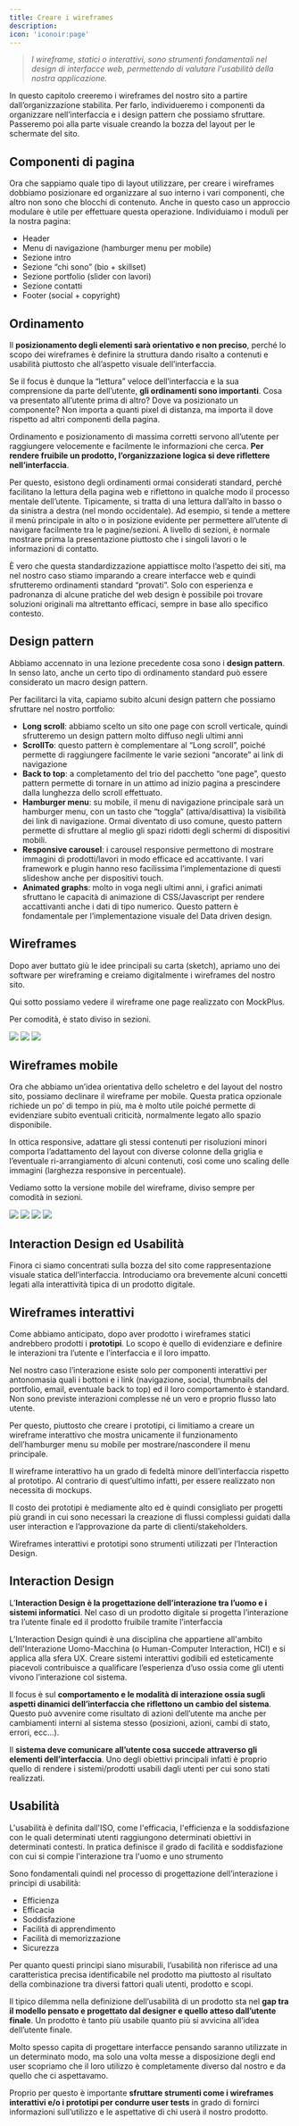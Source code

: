 ```yaml
---
title: Creare i wireframes
description: 
icon: 'iconoir:page'
---
```


> *I wireframe, statici o interattivi, sono strumenti fondamentali nel design di interfacce web, permettendo di valutare l'usabilità della nostra applicazione.*

In questo capitolo creeremo i wireframes del nostro sito a partire dall’organizzazione stabilita. Per farlo, individueremo i componenti da organizzare nell’interfaccia e i design pattern che possiamo sfruttare. Passeremo poi alla parte visuale creando la bozza del layout per le schermate del sito.

## Componenti di pagina

Ora che sappiamo quale tipo di layout utilizzare, per creare i wireframes dobbiamo posizionare ed organizzare al suo interno i vari componenti, che altro non sono che blocchi di contenuto. Anche in questo caso un approccio modulare è utile per effettuare questa operazione. Individuiamo i moduli per la nostra pagina:

- Header
- Menu di navigazione (hamburger menu per mobile)
- Sezione intro
- Sezione “chi sono” (bio + skillset)
- Sezione portfolio (slider con lavori)
- Sezione contatti
- Footer (social + copyright)

## Ordinamento

Il **posizionamento degli elementi sarà orientativo e non preciso**, perché lo scopo dei wireframes è definire la struttura dando risalto a contenuti e usabilità piuttosto che all’aspetto visuale dell’interfaccia.

Se il focus è dunque la “lettura” veloce dell’interfaccia e la sua comprensione da parte dell’utente, **gli ordinamenti sono importanti**. Cosa va presentato all’utente prima di altro? Dove va posizionato un componente? Non importa a quanti pixel di distanza, ma importa il dove rispetto ad altri componenti della pagina.

Ordinamento e posizionamento di massima corretti servono all’utente per raggiungere velocemente e facilmente le informazioni che cerca. **Per rendere fruibile un prodotto, l’organizzazione logica si deve riflettere nell’interfaccia**.

Per questo, esistono degli ordinamenti ormai considerati standard, perché facilitano la lettura della pagina web e riflettono in qualche modo il processo mentale dell’utente. Tipicamente, si tratta di una lettura dall’alto in basso o da sinistra a destra (nel mondo occidentale). Ad esempio, si tende a mettere il menù principale in alto o in posizione evidente per permettere all’utente di navigare facilmente tra le pagine/sezioni. A livello di sezioni, è normale mostrare prima la presentazione piuttosto che i singoli lavori o le informazioni di contatto.

È vero che questa standardizzazione appiattisce molto l’aspetto dei siti, ma nel nostro caso stiamo imparando a creare interfacce web e quindi sfrutteremo ordinamenti standard “provati”. Solo con esperienza e padronanza di alcune pratiche del web design è possibile poi trovare soluzioni originali ma altrettanto efficaci, sempre in base allo specifico contesto.

## Design pattern

Abbiamo accennato in una lezione precedente cosa sono i **design pattern**. In senso lato, anche un certo tipo di ordinamento standard può essere considerato un macro design pattern.

Per facilitarci la vita, capiamo subito alcuni design pattern che possiamo sfruttare nel nostro portfolio:

- **Long scroll**: abbiamo scelto un sito one page con scroll verticale, quindi sfrutteremo un design pattern molto diffuso negli ultimi anni
- **ScrollTo**: questo pattern è complementare al “Long scroll”, poiché permette di raggiungere facilmente le varie sezioni “ancorate” ai link di navigazione
- **Back to top**: a completamento del trio del pacchetto “one page”, questo pattern permette di tornare in un attimo ad inizio pagina a prescindere dalla lunghezza dello scroll effettuato.
- **Hamburger menu**: su mobile, il menu di navigazione principale sarà un hamburger menu, con un tasto che “toggla” (attiva/disattiva) la visibilità dei link di navigazione. Ormai diventato di uso comune, questo pattern permette di sfruttare al meglio gli spazi ridotti degli schermi di dispositivi mobili.
- **Responsive carousel**: i carousel responsive permettono di mostrare immagini di prodotti/lavori in modo efficace ed accattivante. I vari framework e plugin hanno reso facilissima l’implementazione di questi slideshow anche per dispositivi touch.
- **Animated graphs**: molto in voga negli ultimi anni, i grafici animati sfruttano le capacità di animazione di CSS/Javascript per rendere accattivanti anche i dati di tipo numerico. Questo pattern è fondamentale per l’implementazione visuale del Data driven design.

## Wireframes

Dopo aver buttato giù le idee principali su carta (sketch), apriamo uno dei software per wireframing e creiamo digitalmente i wireframes del nostro sito.

Qui sotto possiamo vedere il wireframe one page realizzato con MockPlus.

Per comodità, è stato diviso in sezioni.

<img src="/images/ux-crash-course/10-fig1.jpg" style="max-width: 400px" />
<img src="/images/ux-crash-course/10-fig2.jpg" style="max-width: 400px" />
<img src="/images/ux-crash-course/10-fig3.jpg" style="max-width: 400px" />

## Wireframes mobile

Ora che abbiamo un’idea orientativa dello scheletro e del layout del nostro sito, possiamo declinare il wireframe per mobile. Questa pratica opzionale richiede un po’ di tempo in più, ma è molto utile poiché permette di evidenziare subito eventuali criticità, normalmente legato allo spazio disponibile.

In ottica responsive, adattare gli stessi contenuti per risoluzioni minori comporta l’adattamento del layout con diverse colonne della griglia e l’eventuale ri-arrangiamento di alcuni contenuti, così come uno scaling delle immagini (larghezza responsive in percentuale).

Vediamo sotto la versione mobile del wireframe, diviso sempre per comodità in sezioni.

<img src="/images/ux-crash-course/10-mobile-fig1.jpg" style="max-width: 180px" />
<img src="/images/ux-crash-course/10-mobile-fig2.jpg" style="max-width: 180px" />
<img src="/images/ux-crash-course/10-mobile-fig3.jpg" style="max-width: 180px" />
<img src="/images/ux-crash-course/10-mobile-fig4.jpg" style="max-width: 180px" />

## Interaction Design ed Usabilità

Finora ci siamo concentrati sulla bozza del sito come rappresentazione visuale statica dell’interfaccia. Introduciamo ora brevemente alcuni concetti legati alla interattività tipica di un prodotto digitale.

## Wireframes interattivi

Come abbiamo anticipato, dopo aver prodotto i wireframes statici andrebbero prodotti i **prototipi**. Lo scopo è quello di evidenziare e definire le interazioni tra l’utente e l’interfaccia e il loro impatto.

Nel nostro caso l’interazione esiste solo per componenti interattivi per antonomasia quali i bottoni e i link (navigazione, social, thumbnails del portfolio, email, eventuale back to top) ed il loro comportamento è standard. Non sono previste interazioni complesse né un vero e proprio flusso lato utente.

Per questo, piuttosto che creare i prototipi, ci limitiamo a creare un wireframe interattivo che mostra unicamente il funzionamento dell’hamburger menu su mobile per mostrare/nascondere il menu principale.

Il wireframe interattivo ha un grado di fedeltà minore dell’interfaccia rispetto al prototipo. Al contrario di quest’ultimo infatti, per essere realizzato non necessita di mockups.

Il costo dei prototipi è mediamente alto ed è quindi consigliato per progetti più grandi in cui sono necessari la creazione di flussi complessi guidati dalla user interaction e l’approvazione da parte di clienti/stakeholders.

Wireframes interattivi e prototipi sono strumenti utilizzati per l’Interaction Design.

## Interaction Design

L’**Interaction Design è la progettazione dell’interazione tra l’uomo e i sistemi informatici**. Nel caso di un prodotto digitale si progetta l’interazione tra l’utente finale ed il prodotto fruibile tramite l’interfaccia

L’Interaction Design quindi è una disciplina che appartiene all'ambito dell'Interazione Uomo-Macchina (o Human-Computer Interaction, HCI) e si applica alla sfera UX. Creare sistemi interattivi godibili ed esteticamente piacevoli contribuisce a qualificare l’esperienza d’uso ossia come gli utenti vivono l’interazione col sistema.

Il focus è sul **comportamento e le modalità di interazione ossia sugli aspetti dinamici dell’interfaccia che riflettono un cambio del sistema**. Questo può avvenire come risultato di azioni dell’utente ma anche per cambiamenti interni al sistema stesso (posizioni, azioni, cambi di stato, errori, ecc…).

Il **sistema deve comunicare all’utente cosa succede attraverso gli elementi dell’interfaccia**. Uno degli obiettivi principali infatti è proprio quello di rendere i sistemi/prodotti usabili dagli utenti per cui sono stati realizzati.

## Usabilità

L'usabilità è definita dall'ISO, come l'efficacia, l'efficienza e la soddisfazione con le quali determinati utenti raggiungono determinati obiettivi in determinati contesti. In pratica definisce il grado di facilità e soddisfazione con cui si compie l'interazione tra l'uomo e uno strumento

Sono fondamentali quindi nel processo di progettazione dell’interazione i principi di usabilità:

- Efficienza
- Efficacia
- Soddisfazione
- Facilità di apprendimento
- Facilità di memorizzazione
- Sicurezza

Per quanto questi principi siano misurabili, l’usabilità non riferisce ad una caratteristica precisa identificabile nel prodotto ma piuttosto al risultato della combinazione tra diversi fattori quali utenti, prodotto e scopi.

Il tipico dilemma nella definizione dell’usabilità di un prodotto sta nel **gap tra il modello pensato e progettato dal designer e quello atteso dall’utente finale**. Un prodotto è tanto più usabile quanto più si avvicina all’idea dell’utente finale.

Molto spesso capita di progettare interfacce pensando saranno utilizzate in un determinato modo, ma solo una volta messe a disposizione degli end user scopriamo che il loro utilizzo è completamente diverso dal nostro e da quello che ci aspettavamo.

Proprio per questo è importante **sfruttare strumenti come i wireframes interattivi e/o i prototipi per condurre user tests** in grado di fornirci informazioni sull’utilizzo e le aspettative di chi userà il nostro prodotto.